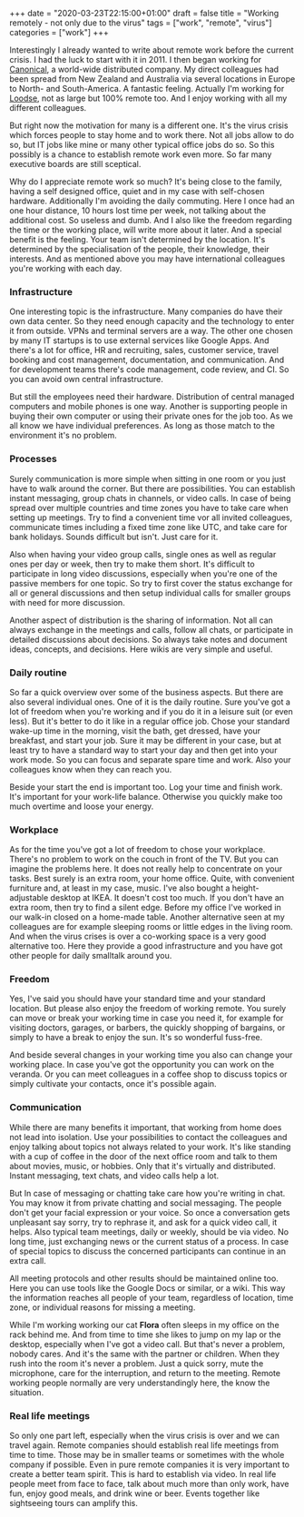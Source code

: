 +++
date = "2020-03-23T22:15:00+01:00"
draft = false
title = "Working remotely - not only due to the virus"
tags = ["work", "remote", "virus"]
categories = ["work"]
+++

Interestingly I already wanted to write about remote work before the current crisis. I had the luck to start with it in 2011. I then began working for [Canonical](https://canonical.com/), a world-wide distributed company. My direct colleagues had been spread from New Zealand and Australia via several locations in Europe to North- and South-America. A fantastic feeling. Actually I'm working for [Loodse](https://www.loodse.com/), not as large but 100% remote too. And I enjoy working with all my different colleagues.

But right now the motivation for many is a different one. It's the virus crisis which forces people to stay home and to work there. Not all jobs allow to do so, but IT jobs like mine or many other typical office jobs do so. So this possibly is a chance to establish remote work even more. So far many executive boards are still sceptical.

Why do I appreciate remote work so much? It's being close to the family, having a self designed office, quiet and in my case with self-chosen hardware. Additionally I'm avoiding the daily commuting. Here I once had an one hour distance, 10 hours lost time per week, not talking about the additional cost. So useless and dumb. And I also like the freedom regarding the time or the working place, will write more about it later. And a special benefit is the feeling. Your team isn't determined by the location. It's determined by the specialisation of the people, their knowledge, their interests. And as mentioned above you may have international colleagues you're working with each day.

### Infrastructure

One interesting topic is the infrastructure. Many companies do have their own data center. So they need enough capacity and the technology to enter it from outside. VPNs and terminal servers are a way. The other one chosen by many IT startups is to use external services like Google Apps. And there's a lot for office, HR and recruiting, sales, customer service, travel booking and cost management, documentation, and communication. And for development teams there's code management, code review, and CI. So you can avoid own central infrastructure.

But still the employees need their hardware. Distribution of central managed computers and mobile phones is one way. Another is supporting people in buying their own computer or using their private ones for the job too. As we all know we have individual preferences. As long as those match to the environment it's no problem.

### Processes

Surely communication is more simple when sitting in one room or you just have to walk around the corner. But there are possibilities. You can establish instant messaging, group chats in channels, or video calls. In case of being spread over multiple countries and time zones you have to take care when setting up meetings. Try to find a convenient time vor all invited colleagues, communicate times including a fixed time zone like UTC, and take care for bank holidays. Sounds difficult but isn't. Just care for it.

Also when having your video group calls, single ones as well as regular ones per day or week, then try to make them short. It's difficult to participate in long video discussions, especially when you're one of the passive members for one topic. So try to first cover the status exchange for all or general discussions and then setup individual calls for smaller groups with need for more discussion.

Another aspect of distribution is the sharing of information. Not all can always exchange in the meetings and calls, follow all chats, or participate in detailed discussions about decisions. So always take notes and document ideas, concepts, and decisions. Here wikis are very simple and useful.

### Daily routine

So far a quick overview over some of the business aspects. But there are also several individual ones. One of it is the daily routine. Sure you've got a lot of freedom when you're working and if you do it in a leisure suit (or even less). But it's better to do it like in a regular office job. Chose your standard wake-up time in the morning, visit the bath, get dressed, have your breakfast, and start your job. Sure it may be different in your case, but at least try to have a standard way to start your day and then get into your work mode. So you can focus and separate spare time and work. Also your colleagues know when they can reach you.

Beside your start the end is important too. Log your time and finish work. It's important for your work-life balance. Otherwise you quickly make too much overtime and loose your energy.

### Workplace

As for the time you've got a lot of freedom to chose your workplace. There's no problem to work on the couch in front of the TV. But you can imagine the problems here. It does not really help to concentrate on your tasks. Best surely is an extra room, your home office. Quite, with convenient furniture and, at least in my case, music. I've also bought a height-adjustable desktop at IKEA. It doesn't cost too much. If you don't have an extra room, then try to find a silent edge. Before my office I've worked in our walk-in closed on a home-made table. Another alternative seen at my colleagues are for example sleeping rooms or little edges in the living room. And when the virus crises is over a co-working space is a very good alternative too. Here they provide a good infrastructure and you have got other people for daily smalltalk around you.

### Freedom

Yes, I've said you should have your standard time and your standard location. But please also enjoy the freedom of working remote. You surely can move or break your working time in case you need it, for example for visiting  doctors, garages, or barbers, the quickly shopping of bargains, or simply to have a break to enjoy the sun. It's so wonderful fuss-free.

And beside several changes in your working time you also can change your working place. In case you've got the opportunity you can work on the veranda. Or you can meet colleagues in a coffee shop to discuss topics or simply cultivate your contacts, once it's possible again.

### Communication

While there are many benefits it important, that working from home does not lead into isolation. Use your possibilities to contact the colleagues and enjoy talking about topics not always related to your work. It's like standing with a cup of coffee in the door of the next office room and talk to them about movies, music, or hobbies. Only that it's virtually and distributed. Instant messaging, text chats, and video calls help a lot.

But In case of messaging or chatting take care how you're writing in chat. You may know it from private chatting and social messaging. The people don't get your facial expression or your voice. So once a conversation gets unpleasant say sorry, try to rephrase it, and ask for a quick video call, it helps. Also typical team meetings, daily or weekly, should be via video. No long time, just exchanging news or the current status of a process. In case of special topics to discuss the concerned participants can continue in an extra call.

All meeting protocols and other results should be maintained online too. Here you can use tools like the Google Docs or similar, or a wiki. This way the information reaches all people of your team, regardless of location, time zone, or individual reasons for missing a meeting.

While I'm working working our cat **Flora** often sleeps in my office on the rack behind me. And from time to time she likes to jump on my lap or the desktop, especially when I've got a video call. But that's never a problem, nobody cares. And it's the same with the partner or children. When they rush into the room it's never a problem. Just a quick sorry, mute the microphone, care for the interruption, and return to the meeting. Remote working people normally are very understandingly here, the know the situation.

### Real life meetings

So only one part left, especially when the virus crisis is over and we can travel again. Remote companies should establish real life meetings from time to time. Those may be in smaller teams or sometimes with the whole company if possible. Even in pure remote companies it is very important to create a better team spirit. This is hard to establish via video. In real life people meet from face to face, talk about much more than only work, have fun, enjoy good meals, and drink wine or beer. Events together like sightseeing tours can amplify this.

